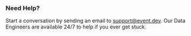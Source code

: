 ### Need Help?

Start a conversation by sending an email to [support@event.dev](mailto:support@event.dev). Our Data Engineers are available 24/7 to help if you ever get stuck.